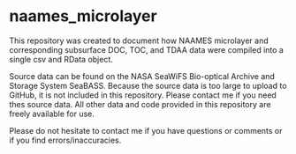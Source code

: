 # naames_microlayer

This repository was created to document how NAAMES microlayer and corresponding subsurface DOC, TOC, and TDAA data were compiled into a single csv and RData object.

Source data can be found on the NASA SeaWiFS Bio-optical Archive and Storage System SeaBASS. Because the source data is too large to upload to GitHub, it is not included in this repository. Please contact me if you need thes source data. All other data and code provided in this repository are freely available for use.

Please do not hesitate to contact me if you have questions or comments or if you find errors/inaccuracies.